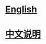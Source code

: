 [English](http://github.com/funny/mysql/blob/master/README_EN.md)
=========

[中文说明](http://github.com/funny/mysql/blob/master/README_CN.md)
=========